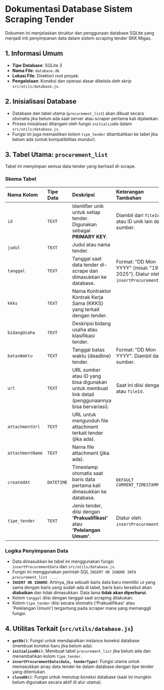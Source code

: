 # Dokumentasi Database Sistem Scraping Tender

Dokumen ini menjelaskan struktur dan penggunaan database SQLite yang menjadi inti penyimpanan data dalam sistem scraping tender SKK Migas.

## 1. Informasi Umum

*   **Tipe Database**: SQLite 3
*   **Nama File**: `database.db`
*   **Lokasi File**: Direktori root proyek.
*   **Pengelolaan**: Koneksi dan operasi dasar dikelola oleh skrip `src/utils/database.js`.

## 2. Inisialisasi Database

*   Database dan tabel utama (`procurement_list`) akan dibuat secara otomatis jika belum ada saat server atau scraper pertama kali dijalankan.
*   Proses inisialisasi ditangani oleh fungsi `initializeDb` dalam `src/utils/database.js`.
*   Fungsi ini juga memastikan kolom `tipe_tender` ditambahkan ke tabel jika belum ada (untuk kompatibilitas mundur).

## 3. Tabel Utama: `procurement_list`

Tabel ini menyimpan semua data tender yang berhasil di-scrape.

### Skema Tabel

| Nama Kolom      | Tipe Data   | Deskripsi                                                                                                | Keterangan Tambahan                  |
| :-------------- | :---------- | :------------------------------------------------------------------------------------------------------- | :----------------------------------- |
| `id`            | `TEXT`      | Identifier unik untuk setiap tender. Digunakan sebagai **PRIMARY KEY**.                                 | Diambil dari `fileId` atau ID unik lain dari sumber. |
| `judul`         | `TEXT`      | Judul atau nama tender.                                                                                 |                                      |
| `tanggal`       | `TEXT`      | Tanggal saat data tender di-scrape dan dimasukkan ke database.                                          | Format: "DD Mon YYYY" (misal: "19 Apr 2025"). Diatur oleh `insertProcurementData`. |
| `kkks`          | `TEXT`      | Nama Kontraktor Kontrak Kerja Sama (KKKS) yang terkait dengan tender.                                |                                      |
| `bidangUsaha`   | `TEXT`      | Deskripsi bidang usaha atau klasifikasi tender.                                                         |                                      |
| `batasWaktu`    | `TEXT`      | Tanggal batas waktu (deadline) tender.                                                                    | Format: "DD Mon YYYY". Diambil dari sumber. |
| `url`           | `TEXT`      | URL sumber atau ID yang bisa digunakan untuk membuat link detail (penggunaannya bisa bervariasi).          | Saat ini diisi dengan `id` atau `fileId`. |
| `attachmentUrl` | `TEXT`      | URL untuk mengunduh file attachment terkait tender (jika ada).                                         |                                      |
| `attachmentName`| `TEXT`      | Nama file attachment (jika ada).                                                                         |                                      |
| `createdAt`     | `DATETIME`  | Timestamp otomatis saat baris data pertama kali dimasukkan ke database.                                 | `DEFAULT CURRENT_TIMESTAMP`          |
| `tipe_tender`   | `TEXT`      | Jenis tender, diisi dengan **'Prakualifikasi'** atau **'Pelelangan Umum'**.                              | Diatur oleh `insertProcurementData`. |

### Logika Penyimpanan Data

*   Data dimasukkan ke tabel ini menggunakan fungsi `insertProcurementData` dari `src/utils/database.js`.
*   Fungsi ini menggunakan perintah SQL `INSERT OR IGNORE INTO procurement_list ...`.
*   **`INSERT OR IGNORE`**: Artinya, jika sebuah baris data baru memiliki `id` yang sama dengan baris yang sudah ada di tabel, baris baru tersebut akan **diabaikan** dan tidak dimasukkan. Data lama **tidak akan diperbarui**.
*   Kolom `tanggal` diisi dengan tanggal saat scraping dilakukan.
*   Kolom `tipe_tender` diisi secara otomatis ('Prakualifikasi' atau 'Pelelangan Umum') tergantung pada scraper mana yang memanggil fungsi.

## 4. Utilitas Terkait (`src/utils/database.js`)

*   **`getDb()`**: Fungsi untuk mendapatkan instance koneksi database (membuat koneksi baru jika belum ada).
*   **`initializeDb()`**: Membuat tabel `procurement_list` jika belum ada dan menambahkan kolom `tipe_tender`.
*   **`insertProcurementData(data, tenderType)`**: Fungsi utama untuk memasukkan array data tender ke dalam database dengan tipe tender yang ditentukan.
*   **`closeDb()`**: Fungsi untuk menutup koneksi database (saat ini mungkin belum digunakan secara aktif di alur utama).
